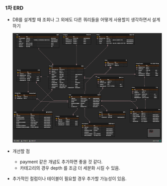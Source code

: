 ### 1차 ERD
- DB를 설계할 때 조회나 그 외에도 다른 쿼리들을 어떻게 사용할지 생각하면서 설계하기

  ![img.png](img.png)

- 개선할 점
    - payment 같은 개념도 추가하면 좋을 것 같다.
    - 카테고리의 경우 depth 를 조금 더 세분화 시킬 수 있음.
    
- 추가적인 컬럼이나 테이블이 필요할 경우 추가할 가능성이 있음.